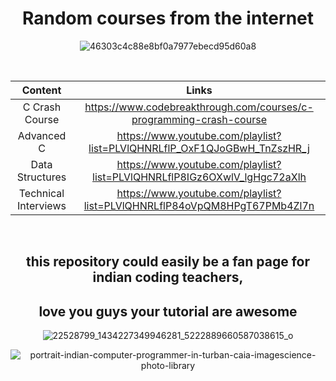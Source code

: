 <div align="center">

# Random courses from the internet

![46303c4c88e8bf0a7977ebecd95d60a8](https://user-images.githubusercontent.com/55017307/100768535-4a392900-33fb-11eb-8dfb-e9f1eb8a5f5a.jpg)

</br>

| Content                | Links                                                                         |
| :--------------------: |:-----------------------------------------------------------------------------:|
| C Crash Course         | https://www.codebreakthrough.com/courses/c-programming-crash-course           |
| Advanced C             | https://www.youtube.com/playlist?list=PLVlQHNRLflP_OxF1QJoGBwH_TnZszHR_j      |
| Data Structures        | https://www.youtube.com/playlist?list=PLVlQHNRLflP8IGz6OXwlV_lgHgc72aXlh      |
| Technical Interviews   | https://www.youtube.com/playlist?list=PLVlQHNRLflP84oVpQM8HPgT67PMb4Zl7n      |

</br>

 ## this repository could easily be a fan page for indian coding teachers,
 ## love you guys your tutorial are awesome

![22528799_1434227349946281_5222889660587038615_o](https://user-images.githubusercontent.com/55017307/100444830-6a3fb400-30ac-11eb-852e-1f8bddbe374b.jpg)


![portrait-indian-computer-programmer-in-turban-caia-imagescience-photo-library](https://user-images.githubusercontent.com/55017307/100768676-75237d00-33fb-11eb-8f1c-962b8d6a7b2d.jpg)



</div>
